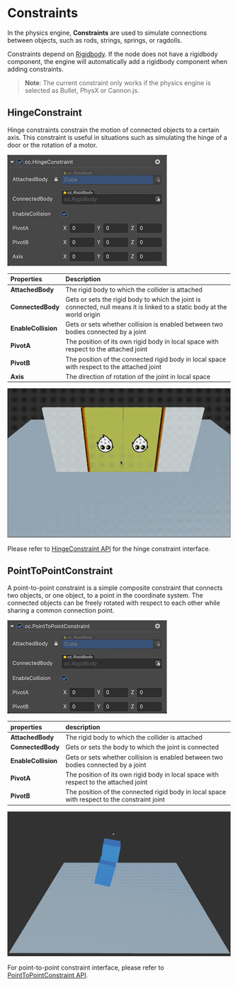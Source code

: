 # Constraints

In the physics engine, **Constraints** are used to simulate connections between objects, such as rods, strings, springs, or ragdolls.

Constraints depend on [Rigidbody](physics-rigidbody.md). If the node does not have a rigidbody component, the engine will automatically add a rigidbody component when adding constraints.

> **Note**: The current constraint only works if the physics engine is selected as Bullet, PhysX or Cannon.js.

## HingeConstraint

Hinge constraints constrain the motion of connected objects to a certain axis. This constraint is useful in situations such as simulating the hinge of a door or the rotation of a motor.

![HingeConstraint](img/hinge-constraint.jpg)

| Properties | Description |
| :---|:--- |
| **AttachedBody** | The rigid body to which the collider is attached |
| **ConnectedBody** | Gets or sets the rigid body to which the joint is connected, null means it is linked to a static body at the world origin |
| **EnableCollision** | Gets or sets whether collision is enabled between two bodies connected by a joint |
| **PivotA** | The position of its own rigid body in local space with respect to the attached joint |
| **PivotB** | The position of the connected rigid body in local space with respect to the attached joint |
| **Axis** | The direction of rotation of the joint in local space |

![physics-hinge](img/physics-hinge.gif)

Please refer to [HingeConstraint API](__APIDOC__/en/#/docs/3.4/en/physics/classes/hingeconstraint.html) for the hinge constraint interface.

## PointToPointConstraint

A point-to-point constraint is a simple composite constraint that connects two objects, or one object, to a point in the coordinate system. The connected objects can be freely rotated with respect to each other while sharing a common connection point.

![point-to-point constraint](img/pointtopoint-constraint.jpg)

| properties | description |
| :---|:--- |
| **AttachedBody** | The rigid body to which the collider is attached |
| **ConnectedBody** | Gets or sets the body to which the joint is connected |
| **EnableCollision** | Gets or sets whether collision is enabled between two bodies connected by a joint |
| **PivotA** | The position of its own rigid body in local space with respect to the attached joint |
| **PivotB** | The position of the connected rigid body in local space with respect to the constraint joint |

![physics-p2p](img/physics-p2p.gif)

For point-to-point constraint interface, please refer to [PointToPointConstraint API](__APIDOC__/en/#/docs/3.4/en/physics/classes/pointtopointConstraint.html).
